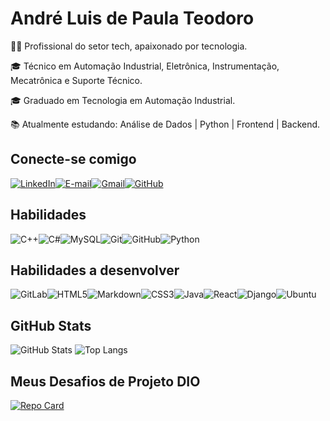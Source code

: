 # André Luis de Paula Teodoro

👨‍💻 Profissional do setor tech, apaixonado por tecnologia.

🎓 Técnico em Automação Industrial, Eletrônica, Instrumentação, Mecatrônica e Suporte Técnico.

🎓 Graduado em Tecnologia em Automação Industrial.

📚 Atualmente estudando: Análise de Dados | Python | Frontend | Backend.

## Conecte-se comigo

[![LinkedIn](https://img.shields.io/badge/LinkedIn-0077B5?style=for-the-badge&logo=linkedin&logoColor=blue)](https://www.linkedin.com/in/andré-teodoro-95509223a/)[![E-mail](https://img.shields.io/badge/-Email-000?style=for-the-badge&logo=microsoft-outlook&logoColor=007BFF)](mailto:andre_luis_str@hotmail.com)[![Gmail](https://img.shields.io/badge/Gmail-333333?style=for-the-badge&logo=gmail&logoColor=red)](mailto:andreluisstr3@gmail.com)[![GitHub](https://img.shields.io/badge/GitHub-100000?style=for-the-badge&logo=github&logoColor=white)](https://github.com/AndreT3413)

## Habilidades

![C++](https://img.shields.io/badge/C%2B%2B-00599C?style=for-the-badge&logo=c%2B%2B&logoColor=white)![C#](https://img.shields.io/badge/C%23-239120?style=for-the-badge&logo=c-sharp&logoColor=white)![MySQL](https://img.shields.io/badge/MySQL-00000F?style=for-the-badge&logo=mysql&logoColor=white)![Git](https://img.shields.io/badge/GIT-E44C30?style=for-the-badge&logo=git&logoColor=white)![GitHub](https://img.shields.io/badge/GitHub-100000?style=for-the-badge&logo=github&logoColor=white)![Python](https://img.shields.io/badge/python-3670A0?style=for-the-badge&logo=python&logoColor=ffdd54)

## Habilidades a desenvolver

![GitLab](https://img.shields.io/badge/GitLab-330F63?style=for-the-badge&logo=gitlab&logoColor=white)![HTML5](https://img.shields.io/badge/HTML5-E34F26?style=for-the-badge&logo=html5&logoColor=white)![Markdown](https://img.shields.io/badge/Markdown-000?style=for-the-badge&logo=markdown)![CSS3](https://img.shields.io/badge/CSS3-1572B6?style=for-the-badge&logo=css3&logoColor=white)![Java](https://img.shields.io/badge/java-%23ED8B00.svg?style=for-the-badge&logo=openjdk&logoColor=white)![React](https://img.shields.io/badge/React-20232A?style=for-the-badge&logo=react&logoColor=61DAFB)![Django](https://img.shields.io/badge/django-%23092E20.svg?style=for-the-badge&logo=django&logoColor=white)![Ubuntu](https://img.shields.io/badge/Ubuntu-35495E?style=for-the-badge&logo=ubuntu&logoColor=2CA5E0)

## GitHub Stats
![GitHub Stats](https://github-readme-stats.vercel.app/api?username=AndreT3413&theme=transparent&bg_color=000&border_color=30A3DC&show_icons=true&icon_color=30A3DC&title_color=E94D5F&text_color=FFF)
![Top Langs](https://github-readme-stats-git-masterrstaa-rickstaa.vercel.app/api/top-langs/?username=AndreT3413&bg_color=000&border_color=30A3DC&title_color=E94D5F&text_color=FFF)

## Meus Desafios de Projeto DIO
[![Repo Card](https://github-readme-stats.vercel.app/api/pin/?username=AndreT3413&repo=dio-lab-open-source&bg_color=000&border_color=30A3DC&show_icons=true&icon_color=30A3DC&title_color=E94D5F&text_color=FFF)](https://github.com/AndreT3413/dio-lab-open-source)